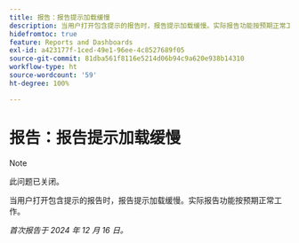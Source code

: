 ```yaml
---
title: 报告：报告提示加载缓慢
description: 当用户打开包含提示的报告时，报告提示加载缓慢。实际报告功能按预期正常工作。
hidefromtoc: true
feature: Reports and Dashboards
exl-id: a423177f-1ced-49e1-96ee-4c8527689f05
source-git-commit: 81dba561f8116e5214d06b94c9a620e938b14310
workflow-type: ht
source-wordcount: '59'
ht-degree: 100%

---
```


# 报告：报告提示加载缓慢

>[!NOTE]
>
>此问题已关闭。

当用户打开包含提示的报告时，报告提示加载缓慢。实际报告功能按预期正常工作。

_首次报告于 2024 年 12 月 16 日。_
